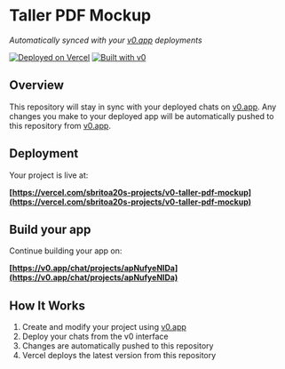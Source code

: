 # Taller PDF Mockup

*Automatically synced with your [v0.app](https://v0.app) deployments*

[![Deployed on Vercel](https://img.shields.io/badge/Deployed%20on-Vercel-black?style=for-the-badge&logo=vercel)](https://vercel.com/sbritoa20s-projects/v0-taller-pdf-mockup)
[![Built with v0](https://img.shields.io/badge/Built%20with-v0.app-black?style=for-the-badge)](https://v0.app/chat/projects/apNufyeNIDa)

## Overview

This repository will stay in sync with your deployed chats on [v0.app](https://v0.app).
Any changes you make to your deployed app will be automatically pushed to this repository from [v0.app](https://v0.app).

## Deployment

Your project is live at:

**[https://vercel.com/sbritoa20s-projects/v0-taller-pdf-mockup](https://vercel.com/sbritoa20s-projects/v0-taller-pdf-mockup)**

## Build your app

Continue building your app on:

**[https://v0.app/chat/projects/apNufyeNIDa](https://v0.app/chat/projects/apNufyeNIDa)**

## How It Works

1. Create and modify your project using [v0.app](https://v0.app)
2. Deploy your chats from the v0 interface
3. Changes are automatically pushed to this repository
4. Vercel deploys the latest version from this repository